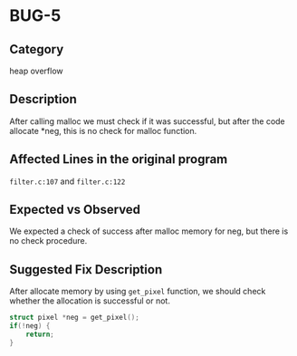 # BUG-5
## Category
heap overflow

## Description
After calling malloc we must check if it was successful, but after the code allocate *neg, this is no check for malloc function.

## Affected Lines in the original program
`filter.c:107` and `filter.c:122`

## Expected vs Observed
We expected a check of success after malloc memory for neg, but there is no check procedure. 

## Suggested Fix Description
After allocate memory by using `get_pixel` function, we should check whether the allocation is successful or not.
```c
struct pixel *neg = get_pixel();
if(!neg) {
    return;
}
```